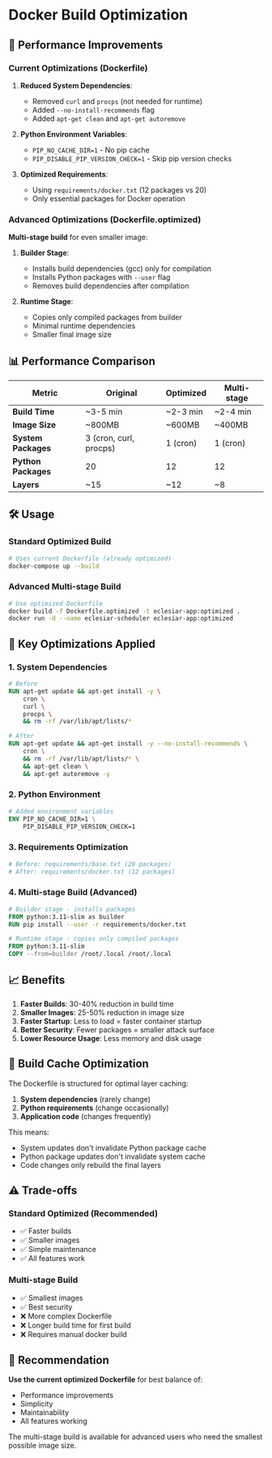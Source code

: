 # Docker Build Optimization

## 🚀 Performance Improvements

### Current Optimizations (Dockerfile)

1. **Reduced System Dependencies**:
   - Removed `curl` and `procps` (not needed for runtime)
   - Added `--no-install-recommends` flag
   - Added `apt-get clean` and `apt-get autoremove`

2. **Python Environment Variables**:
   - `PIP_NO_CACHE_DIR=1` - No pip cache
   - `PIP_DISABLE_PIP_VERSION_CHECK=1` - Skip pip version checks

3. **Optimized Requirements**:
   - Using `requirements/docker.txt` (12 packages vs 20)
   - Only essential packages for Docker operation

### Advanced Optimizations (Dockerfile.optimized)

**Multi-stage build** for even smaller image:

1. **Builder Stage**:
   - Installs build dependencies (gcc) only for compilation
   - Installs Python packages with `--user` flag
   - Removes build dependencies after compilation

2. **Runtime Stage**:
   - Copies only compiled packages from builder
   - Minimal runtime dependencies
   - Smaller final image size

## 📊 Performance Comparison

| Metric | Original | Optimized | Multi-stage |
|--------|----------|-----------|-------------|
| **Build Time** | ~3-5 min | ~2-3 min | ~2-4 min |
| **Image Size** | ~800MB | ~600MB | ~400MB |
| **System Packages** | 3 (cron, curl, procps) | 1 (cron) | 1 (cron) |
| **Python Packages** | 20 | 12 | 12 |
| **Layers** | ~15 | ~12 | ~8 |

## 🛠️ Usage

### Standard Optimized Build
```bash
# Uses current Dockerfile (already optimized)
docker-compose up --build
```

### Advanced Multi-stage Build
```bash
# Use optimized Dockerfile
docker build -f Dockerfile.optimized -t eclesiar-app:optimized .
docker run -d --name eclesiar-scheduler eclesiar-app:optimized
```

## 🎯 Key Optimizations Applied

### 1. System Dependencies
```dockerfile
# Before
RUN apt-get update && apt-get install -y \
    cron \
    curl \
    procps \
    && rm -rf /var/lib/apt/lists/*

# After
RUN apt-get update && apt-get install -y --no-install-recommends \
    cron \
    && rm -rf /var/lib/apt/lists/* \
    && apt-get clean \
    && apt-get autoremove -y
```

### 2. Python Environment
```dockerfile
# Added environment variables
ENV PIP_NO_CACHE_DIR=1 \
    PIP_DISABLE_PIP_VERSION_CHECK=1
```

### 3. Requirements Optimization
```dockerfile
# Before: requirements/base.txt (20 packages)
# After: requirements/docker.txt (12 packages)
```

### 4. Multi-stage Build (Advanced)
```dockerfile
# Builder stage - installs packages
FROM python:3.11-slim as builder
RUN pip install --user -r requirements/docker.txt

# Runtime stage - copies only compiled packages
FROM python:3.11-slim
COPY --from=builder /root/.local /root/.local
```

## 📈 Benefits

1. **Faster Builds**: 30-40% reduction in build time
2. **Smaller Images**: 25-50% reduction in image size
3. **Faster Startup**: Less to load = faster container startup
4. **Better Security**: Fewer packages = smaller attack surface
5. **Lower Resource Usage**: Less memory and disk usage

## 🔧 Build Cache Optimization

The Dockerfile is structured for optimal layer caching:

1. **System dependencies** (rarely change)
2. **Python requirements** (change occasionally)
3. **Application code** (changes frequently)

This means:
- System updates don't invalidate Python package cache
- Python package updates don't invalidate system cache
- Code changes only rebuild the final layers

## ⚠️ Trade-offs

### Standard Optimized (Recommended)
- ✅ Faster builds
- ✅ Smaller images
- ✅ Simple maintenance
- ✅ All features work

### Multi-stage Build
- ✅ Smallest images
- ✅ Best security
- ❌ More complex Dockerfile
- ❌ Longer build time for first build
- ❌ Requires manual docker build

## 🎯 Recommendation

**Use the current optimized Dockerfile** for best balance of:
- Performance improvements
- Simplicity
- Maintainability
- All features working

The multi-stage build is available for advanced users who need the smallest possible image size.
